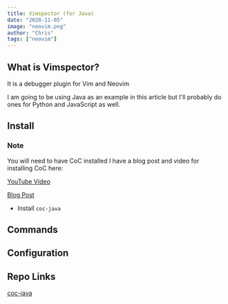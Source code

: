```yaml
---
title: Vimspector (for Java)
date: "2020-11-05"
image: "neovim.png"
author: "Chris"
tags: ["neovim"]
---
```


## What is Vimspector?

It is a debugger plugin for Vim and Neovim

I am going to be using Java as an example in this article but I'll probably do ones for Python and JavaScript as well.

## Install

### Note

You will need to have CoC installed I have a blog post and video for installing CoC here:

[YouTube Video](https://www.youtube.com/watch?v=OXEVhnY621M)

[Blog Post](https://www.chrisatmachine.com/Neovim/04-vim-coc/)

- Install `coc-java`

## Commands

## Configuration

## Repo Links

[coc-java](https://github.com/neoclide/coc-java)

